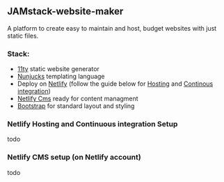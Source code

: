 ## JAMstack-website-maker
A platform to create easy to maintain and host, budget websites with just static files.

### Stack:
- [11ty](https://www.11ty.dev) static website generator
- [Nunjucks](https://mozilla.github.io/nunjucks/) templating language
- Deploy on [Netlify](https://www.netlify.com) (follow the guide below for [Hosting](#netlify-hosting-and-continuous-integration-setup) and [Continous integration](#netlify-cms-setup-(on-netlify-account)))
- [Netlify Cms](https://www.netlifycms.org) ready for content managment 
- [Bootstrap](https://getbootstrap.com/docs/5.1/getting-started/introduction/) for standard layout and styling

### Netlify Hosting and Continuous integration Setup
todo
### Netlify CMS setup (on Netlify account) 
todo
